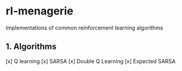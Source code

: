 # rl-menagerie
Implementations of common reinforcement learning algorithms

## 1. Algorithms
[x] Q learning
[x] SARSA
[x] Double Q Learning
[x] Expected SARSA
